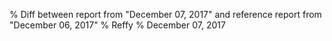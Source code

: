 % Diff between report from "December 07, 2017" and reference report from "December 06, 2017"
% Reffy
% December 07, 2017

